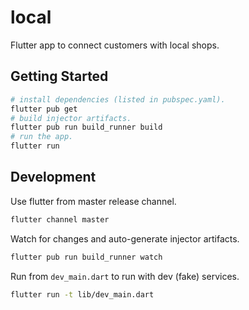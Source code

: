 # local

Flutter app to connect customers with local shops.

## Getting Started

```sh
# install dependencies (listed in pubspec.yaml).
flutter pub get
# build injector artifacts.
flutter pub run build_runner build
# run the app.
flutter run
```

## Development

Use flutter from master release channel.

```sh
flutter channel master
```

Watch for changes and auto-generate injector artifacts.

```sh
flutter pub run build_runner watch
```

Run from `dev_main.dart` to run with dev (fake) services.

```sh
flutter run -t lib/dev_main.dart
```
